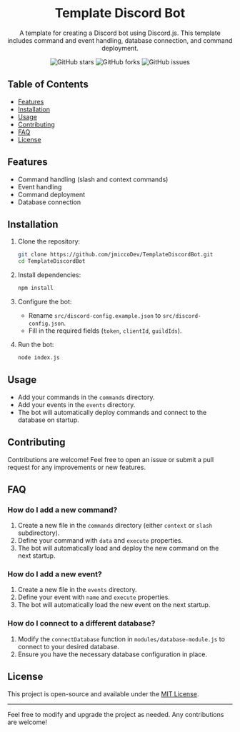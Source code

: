 <div align="center">

# Template Discord Bot

A template for creating a Discord bot using Discord.js. This template includes command and event handling, database connection, and command deployment.

![GitHub stars](https://img.shields.io/github/stars/jmiccoDev/TemplateDiscordBot)
![GitHub forks](https://img.shields.io/github/forks/jmiccoDev/TemplateDiscordBot)
![GitHub issues](https://img.shields.io/github/issues/jmiccoDev/TemplateDiscordBot)

</div>

## Table of Contents
- [Features](#features)
- [Installation](#installation)
- [Usage](#usage)
- [Contributing](#contributing)
- [FAQ](#faq)
- [License](#license)

## Features

- Command handling (slash and context commands)
- Event handling
- Command deployment
- Database connection

## Installation

1. Clone the repository:
    ```sh
    git clone https://github.com/jmiccoDev/TemplateDiscordBot.git
    cd TemplateDiscordBot
    ```

2. Install dependencies:
    ```sh
    npm install
    ```

3. Configure the bot:
    - Rename `src/discord-config.example.json` to `src/discord-config.json`.
    - Fill in the required fields (`token`, `clientId`, `guildIds`).

4. Run the bot:
    ```sh
    node index.js
    ```

## Usage

- Add your commands in the `commands` directory.
- Add your events in the `events` directory.
- The bot will automatically deploy commands and connect to the database on startup.

## Contributing

Contributions are welcome! Feel free to open an issue or submit a pull request for any improvements or new features.

## FAQ

### How do I add a new command?

1. Create a new file in the `commands` directory (either `context` or `slash` subdirectory).
2. Define your command with `data` and `execute` properties.
3. The bot will automatically load and deploy the new command on the next startup.

### How do I add a new event?

1. Create a new file in the `events` directory.
2. Define your event with `name` and `execute` properties.
3. The bot will automatically load the new event on the next startup.

### How do I connect to a different database?

1. Modify the `connectDatabase` function in `modules/database-module.js` to connect to your desired database.
2. Ensure you have the necessary database configuration in place.

## License

This project is open-source and available under the [MIT License](LICENSE).

---

Feel free to modify and upgrade the project as needed. Any contributions are welcome!
